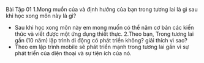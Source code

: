 <!-- # myapp

A new Flutter project.

## Getting Started

This project is a starting point for a Flutter application.

A few resources to get you started if this is your first Flutter project:

- [Lab: Write your first Flutter app](https://docs.flutter.dev/get-started/codelab)
- [Cookbook: Useful Flutter samples](https://docs.flutter.dev/cookbook)

For help getting started with Flutter development, view the
[online documentation](https://docs.flutter.dev/), which offers tutorials,
samples, guidance on mobile development, and a full API reference. -->


Bài Tập 01
1.Mong muồn của và định hướng  của bạn trong tương lai là gì sau khi học xong môn này là gì?
- Sau khi học xong môn này em mong muốn có thể năm cơ bản các kiến thức và viết được một ứng dụng thiết thực.
2.Theo bạn, Trong tương lai gần (10 năm) lập trình di động có phát triển không? giải thích vì sao?
- Theo em lập trình mobile sẽ phát triển mạnh trong tương lai gần vì sự phát triển của diện thoại và sự tiện ích của nó.